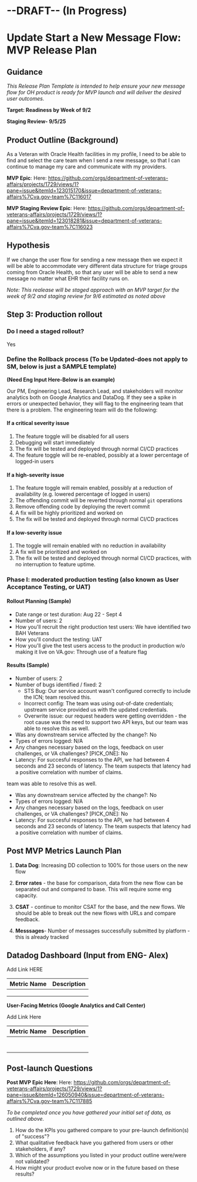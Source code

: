 # --DRAFT-- (In Progress)

# Update Start a New Message Flow: MVP Release Plan
## Guidance

_This Release Plan Template is intended to help ensure your new message flow for OH product is ready for MVP launch and will deliver the desired user outcomes._

**Target: Readiness by Week of 9/2**

**Staging Review- 9/5/25**


## Product Outline (Background)

As a Veteran with Oracle Health facilities in my profile, I need to be able to find and select the care team when I send a new message, so that I can continue to manage my care and communicate with my providers.

**MVP Epic**: Here: https://github.com/orgs/department-of-veterans-affairs/projects/1729/views/1?pane=issue&itemId=123015170&issue=department-of-veterans-affairs%7Cva.gov-team%7C116017

**MVP Staging Review Epic**: Here: https://github.com/orgs/department-of-veterans-affairs/projects/1729/views/1?pane=issue&itemId=123018281&issue=department-of-veterans-affairs%7Cva.gov-team%7C116023

## Hypothesis

If we change the user flow for sending a new message then we expect it will be able to accommodate very different data structure for triage groups coming from Oracle Health, so that any user will be able to send a new message no matter what EHR their facility runs on.

_Note: This realease will be staged approach with an MVP target for the week of 9/2 and staging review for 9/6 estimated as noted above_

## Step 3: Production rollout

### Do I need a staged rollout?

Yes

### Define the Rollback process (To be Updated-does not apply to SM, below is just a SAMPLE template)

**(Need Eng Input Here-Below is an example)**

Our PM, Engineering Lead, Research Lead, and stakeholders will monitor analytics both on Google Analytics and DataDog. If they see a spike in errors or unexpected behavior, they will flag to the engineering team that there is a problem. The engineering team will do the following:
#### If a critical severity issue
1. The feature toggle will be disabled for all users
2. Debugging will start immediately
3. The fix will be tested and deployed through normal CI/CD practices
4. The feature toggle will be re-enabled, possibly at a lower percentage of logged-in users
#### If a high-severity issue
1. The feature toggle will remain enabled, possibly at a reduction of availability (e.g. lowered percentage of logged in users)
2. The offending commit will be reverted through normal `git` operations
3. Remove offending code by deploying the revert commit
4. A fix will be highly prioritized and worked on
5. The fix will be tested and deployed through normal CI/CD practices
#### If a low-severity issue
1. The toggle will remain enabled with no reduction in availability
2. A fix will be prioritized and worked on
3. The fix will be tested and deployed through normal CI/CD practices, with no interruption to feature uptime.

### Phase I: moderated production testing (also known as User Acceptance Testing, or UAT)

#### Rollout Planning  (Sample)

- Date range or test duration: Aug 22 - Sept 4
- Number of users: 2
- How you'll recruit the right production test users: We have identified two BAH Veterans
- How you'll conduct the testing: UAT
- How you'll give the test users access to the product in production w/o making it live on VA.gov: Through use of a feature flag

#### Results  (Sample)

- Number of users: 2
- Number of bugs identified / fixed: 2
  - STS Bug: Our service account wasn't configured correctly to include the ICN; team resolved this.
  - Incorrect config: The team was using out-of-date credentials; upstream service provided us with the updated credentials.
  - Overwrite issue: our request headers were getting overridden - the root cause was the need to support two API keys, but our team was able to resolve this as well.
- Was any downstream service affected by the change?: No
- Types of errors logged: N/A
- Any changes necessary based on the logs, feedback on user challenges, or VA challenges? [PICK_ONE]: No
- Latency: For succesful responses to the API, we had between 4 seconds and 23 seconds of latency. The team suspects that latency had a positive correlation with number of claims.


team was able to resolve this as well.
- Was any downstream service affected by the change?: No
- Types of errors logged: N/A
- Any changes necessary based on the logs, feedback on user challenges, or VA challenges? [PICK_ONE]: No
- Latency: For succesful responses to the API, we had between 4 seconds and 23 seconds of latency. The team suspects that latency had a positive correlation with number of claims.

## Post MVP Metrics Launch Plan

1. **Data Dog**: Increasing DD collection to 100% for those users on the new flow

2. **Error rates** - the base for comparison, data from the new flow can be separated out and compared to base.  This will require some eng capacity.



3. **CSAT** - continue to monitor CSAT for the base, and the new flows.  We should be able to break out the new flows with URLs and compare feedback.

4. **Messsages**- Number of messages successfully submitted by platform - this is already tracked




## Datadog Dashboard  (Input from ENG- Alex)

Add Link HERE

| Metric Name | Description |
| ----------- | ----------- |
|  |  |
| |  |
|  | |

**User-Facing Metrics (Google Analytics and Call Center)**

Add Link Here

| Metric Name | Description |
| ----------- | ----------- |
| |  |
|  |  |
| |  |
| |  |
|  |  |
|  |  |
| |  |







## Post-launch Questions

**Post MVP Epic Here**: Here: https://github.com/orgs/department-of-veterans-affairs/projects/1729/views/1?pane=issue&itemId=126050940&issue=department-of-veterans-affairs%7Cva.gov-team%7C117885

*To be completed once you have gathered your initial set of data, as outlined above.*

1. How do the KPIs you gathered compare to your pre-launch definition(s) of "success"?
2. What qualitative feedback have you gathered from users or other stakeholders, if any?
3. Which of the assumptions you listed in your product outline were/were not validated?
4. How might your product evolve now or in the future based on these results?


